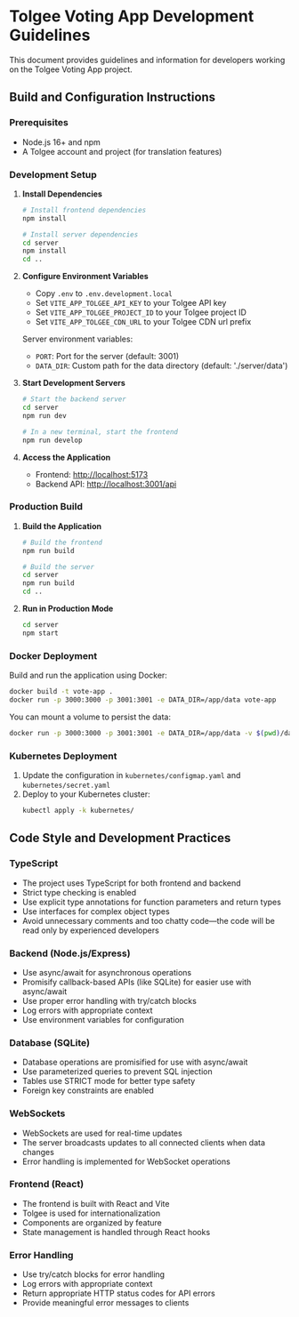 # Tolgee Voting App Development Guidelines

This document provides guidelines and information for developers working on the Tolgee Voting App project.

## Build and Configuration Instructions

### Prerequisites
- Node.js 16+ and npm
- A Tolgee account and project (for translation features)

### Development Setup

1. **Install Dependencies**
   ```bash
   # Install frontend dependencies
   npm install

   # Install server dependencies
   cd server
   npm install
   cd ..
   ```

2. **Configure Environment Variables**
   - Copy `.env` to `.env.development.local`
   - Set `VITE_APP_TOLGEE_API_KEY` to your Tolgee API key
   - Set `VITE_APP_TOLGEE_PROJECT_ID` to your Tolgee project ID
   - Set `VITE_APP_TOLGEE_CDN_URL` to your Tolgee CDN url prefix

   Server environment variables:
   - `PORT`: Port for the server (default: 3001)
   - `DATA_DIR`: Custom path for the data directory (default: './server/data')

3. **Start Development Servers**
   ```bash
   # Start the backend server
   cd server
   npm run dev

   # In a new terminal, start the frontend
   npm run develop
   ```

4. **Access the Application**
   - Frontend: [http://localhost:5173](http://localhost:5173)
   - Backend API: [http://localhost:3001/api](http://localhost:3001/api)

### Production Build

1. **Build the Application**
   ```bash
   # Build the frontend
   npm run build

   # Build the server
   cd server
   npm run build
   cd ..
   ```

2. **Run in Production Mode**
   ```bash
   cd server
   npm start
   ```

### Docker Deployment

Build and run the application using Docker:

```bash
docker build -t vote-app .
docker run -p 3000:3000 -p 3001:3001 -e DATA_DIR=/app/data vote-app
```

You can mount a volume to persist the data:

```bash
docker run -p 3000:3000 -p 3001:3001 -e DATA_DIR=/app/data -v $(pwd)/data:/app/data vote-app
```

### Kubernetes Deployment

1. Update the configuration in `kubernetes/configmap.yaml` and `kubernetes/secret.yaml`
2. Deploy to your Kubernetes cluster:
   ```bash
   kubectl apply -k kubernetes/
   ```

## Code Style and Development Practices

### TypeScript

- The project uses TypeScript for both frontend and backend
- Strict type checking is enabled
- Use explicit type annotations for function parameters and return types
- Use interfaces for complex object types
- Avoid unnecessary comments and too chatty code—the code will be read only by experienced developers

### Backend (Node.js/Express)

- Use async/await for asynchronous operations
- Promisify callback-based APIs (like SQLite) for easier use with async/await
- Use proper error handling with try/catch blocks
- Log errors with appropriate context
- Use environment variables for configuration

### Database (SQLite)

- Database operations are promisified for use with async/await
- Use parameterized queries to prevent SQL injection
- Tables use STRICT mode for better type safety
- Foreign key constraints are enabled

### WebSockets

- WebSockets are used for real-time updates
- The server broadcasts updates to all connected clients when data changes
- Error handling is implemented for WebSocket operations

### Frontend (React)

- The frontend is built with React and Vite
- Tolgee is used for internationalization
- Components are organized by feature
- State management is handled through React hooks

### Error Handling

- Use try/catch blocks for error handling
- Log errors with appropriate context
- Return appropriate HTTP status codes for API errors
- Provide meaningful error messages to clients
